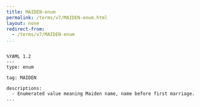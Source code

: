 ```yaml
---
title: MAIDEN-enum
permalink: /terms/v7/MAIDEN-enum.html
layout: none
redirect-from:
  - /terms/v7/MAIDEN-enum
...
```


```

%YAML 1.2
---
type: enum

tag: MAIDEN

descriptions:
  - Enumerated value meaning Maiden name, name before first marriage.
...

```